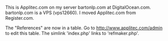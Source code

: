 This is Applitec.com on my server bartonlp.com at DigitalOcean.com.
bartonlp.com is a VPS (vps12660).
I moved Applitec.com from Register.com.

The "References" are now in a table. Go to http://www.applitec.com/admin to edit this table.
The simlink 'index.php' links to 'refmaker.php'.


